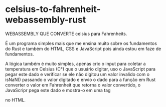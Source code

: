 # celsius-to-fahrenheit-webassembly-rust

WEBASSEMBLY QUE CONVERTE celsius para Fahrenheits. 

É um programa simples mais que me ensina muito sobre os fundamentos do Rust e também do HTML, CSS e JavaScript pois ainda estou em faze de fundamentos. 

A lógica também é muito simples, apenas crio o input para coletar a temperatura em Celsius (C°) que o usuário digitar, uso o JavaScript para pegar este dado e verificar se ele não digitou um valor invalido com o isNaN() passando o valor digitado e envio o dado para a função em Rust converter o valor em Fahrenheit que retorna o valor convertido, o JavaScripr pega este dado e mostra-o em uma tag <p> no HTML. 